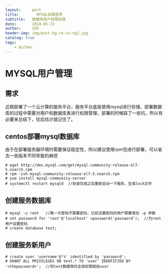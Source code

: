 ```yaml
---
layout:     post
title:        MYSQL权限思考
subtitle:   数据库用户权限初探   
date:       2018-05-23
author:     CDX
header-img: img/post-bg-re-vs-ng2.jpg
catalog: true
tags:
    - Aichen
---
```

# MYSQL用户管理
## 需求
近期部署了一个云计算的服务平台，服务平台底层使用mysql进行存储，部署数据库的过程中需要对用户和数据库表进行权限管理，部署的时候踩了一些坑，所以有必要来总结下，往后估计就记住了。
## centos部署mysql数据库
由于在部署服务器环境时需要保证稳定性，所以建议使用rpm包进行部署，可以省去一些版本不同导致的麻烦
```
# wget http://dev.mysql.com/get/mysql-community-release-el7-5.noarch.rpm
# rpm -ivh mysql-community-release-el7-5.noarch.rpm
# yum install mysql-community-server
# systemctl restart mysqld  //安装完成之后重新启动一下服务，生成lock文件
```
## 创建服务数据库
```
# mysql -u root   //第一次登陆不需要密码，已经设置密码的用户需要增加 -p 参数
# set password for 'root'@'localhost' =password('password');  //为root用户设置密码
# create database test;
```
## 创建服务新用户
```
# create user 'username'@'%' identified by 'password';
# GRANT ALL PRIVILEGES ON test.* TO 'user' IDENTIFIED BY '<thepassword>';  //将test数据库的全部权限赋给user
```